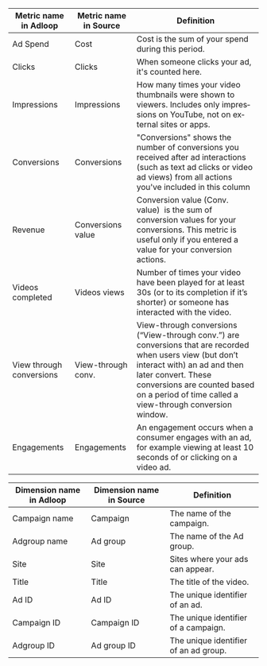 

|  **Metric name in Adloop**  |  **Metric name in Source**  |  **Definition**  | 
|  --- |  --- |  --- | 
|  Ad Spend | Cost | Cost is the sum of your spend during this period. | 
|   Clicks | Clicks | When someone clicks your ad, it's counted here. | 
|   Impressions | Impressions | How many times your video thumb­nails were shown to view­ers. In­cludes only im­pres­sions on You­Tube, not on ex­tern­al sites or apps. | 
|   Conversions | Conversions | "Conversions" shows the number of conversions you received after ad interactions (such as text ad clicks or video ad views) from all actions you've included in this column | 
|   Revenue | Conversions value | Conversion value (Conv. value)  is the sum of conversion values for your conversions. This metric is useful only if you entered a value for your conversion actions. | 
|   Videos completed | Videos views | Number of times your video have been played for at least 30s (or to its completion if it’s shorter) or someone has interacted with the video.  | 
|   View through conversions | View-through conv. | View-through conversions (“View-through conv.”) are conversions that are recorded when users view (but don’t interact with) an ad and then later convert. These conversions are counted based on a period of time called a view-through conversion window. | 
|   Engagements | Engagements | An engagement occurs when a consumer engages with an ad, for example viewing at least 10 seconds of or clicking on a video ad. | 



|  **Dimension name in Adloop**  |  **Dimension name in Source**  |  **Definition**  | 
|  --- |  --- |  --- | 
|   Campaign name | Campaign | The name of the campaign. | 
|   Adgroup name | Ad group | The name of the Ad group. | 
|   Site | Site | Sites where your ads can appear. | 
|   Title | Title | The title of the video. | 
|   Ad ID | Ad ID | The unique identifier of an ad. | 
|   Campaign ID | Campaign ID | The unique identifier of a campaign. | 
|   Adgroup ID | Ad group ID | The unique identifier of an ad group. | 





